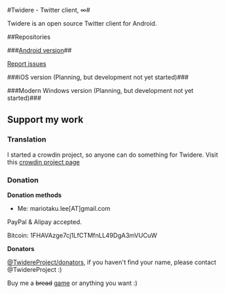 #Twidere - Twitter client, ∞#

Twidere is an open source Twitter client for Android.

##Repositories

###[Android version](https://github.com/TwidereProject/Twidere-Android/)##

[Report issues](https://github.com/TwidereProject/Twidere-Android/issues)

###iOS version (Planning, but development not yet started)###

###Modern Windows version (Planning, but development not yet started)###


## Support my work ##

### Translation ###

I started a crowdin project, so anyone can do something for Twidere. Visit this [crowdin project page](http://crowdin.net/project/twidere)

### Donation ###

**Donation methods**

* Me: mariotaku.lee[AT]gmail.com

PayPal & Alipay accepted.

Bitcoin: 1FHAVAzge7cj1LfCTMfnLL49DgA3mVUCuW

**Donators**

[@TwidereProject/donators](https://twitter.com/TwidereProject/lists/donators), if you haven't find your name, please contact @TwidereProject :)

Buy me a ~~bread~~ [game](http://steamcommunity.com/id/mariotaku/wishlist) or anything you want :)
